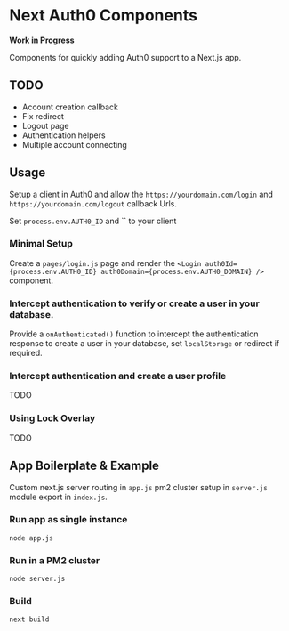 # Next Auth0 Components

__Work in Progress__

Components for quickly adding Auth0 support to a Next.js app.

## TODO
- Account creation callback
- Fix redirect
- Logout page
- Authentication helpers
- Multiple account connecting

## Usage

Setup a client in Auth0 and allow the `https://yourdomain.com/login` and `https://yourdomain.com/logout` callback Urls.

Set `process.env.AUTH0_ID` and `` to your client 

### Minimal Setup

Create a `pages/login.js` page and render the `<Login auth0Id={process.env.AUTH0_ID} auth0Domain={process.env.AUTH0_DOMAIN} />` component. 

### Intercept authentication to verify or create a user in your database.

Provide a `onAuthenticated()` function to intercept the authentication response to create a user in your database, set `localStorage` or redirect if required.

### Intercept authentication and create a user profile

TODO

### Using Lock Overlay

TODO

## App Boilerplate & Example

Custom next.js server routing in `app.js` pm2 cluster setup in `server.js` module export in `index.js`.

### Run app as single instance
`node app.js`

### Run in a PM2 cluster
`node server.js`

### Build
`next build`